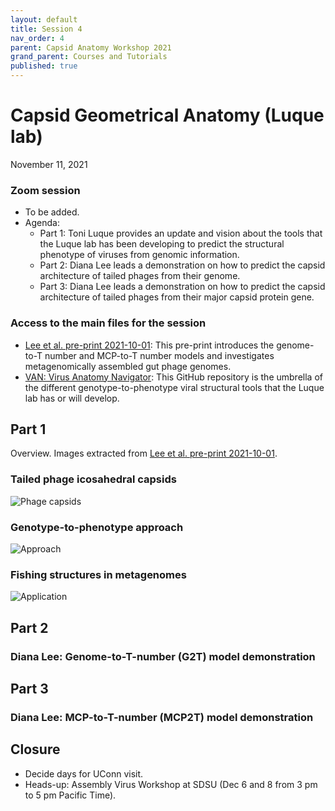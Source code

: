 ```yaml
---
layout: default
title: Session 4
nav_order: 4
parent: Capsid Anatomy Workshop 2021
grand_parent: Courses and Tutorials
published: true
---
```


# Capsid Geometrical Anatomy (Luque lab)
November 11, 2021

### Zoom session
+ To be added.
+ Agenda:
    + Part 1: Toni Luque provides an update and vision about the tools that the Luque lab has been developing to predict the structural phenotype of viruses from genomic information.
    + Part 2: Diana Lee leads a demonstration on how to predict the capsid architecture of tailed phages from their genome.
    + Part 3: Diana Lee leads a demonstration on how to predict the capsid architecture of tailed phages from their major capsid protein gene.

### Access to the main files for the session
+ [Lee et al. pre-print 2021-10-01](https://luquelab.github.io/Athena/courses/capsid_workshop_fall_2021/images/2021-11-11/Lee_et_al_manuscript_submitted_2021-10-01.pdf): This pre-print introduces the genome-to-T number and MCP-to-T number models and investigates metagenomically assembled gut phage genomes.
+ [VAN: Virus Anatomy Navigator](https://github.com/luquelab/VAN): This GitHub repository is the umbrella of the different genotype-to-phenotype viral structural tools that the Luque lab has or will develop.

## Part 1

Overview. Images extracted from [Lee et al. pre-print 2021-10-01](https://luquelab.github.io/Athena/courses/capsid_workshop_fall_2021/images/2021-11-11/Lee_et_al_manuscript_submitted_2021-10-01.pdf).

### Tailed phage icosahedral capsids
![Phage capsids](/images/2021-11-11/icosahedral_capsids_Tnumbers_2021-09-28_no_ai_capabilities.svg)

### Genotype-to-phenotype approach
![Approach](/images/2021-11-11/methods_G2T_and_MCP2T_2021-09-28_no_ai_capabilities.svg)

### Fishing structures in metagenomes
![Application](/images/2021-11-11/predicted_T_from_gut_MCPs_2021-10-01_no_ai_capability.svg)

## Part 2

### Diana Lee: Genome-to-T-number (G2T) model demonstration

## Part 3

### Diana Lee: MCP-to-T-number (MCP2T) model demonstration

## Closure
+ Decide days for UConn visit.
+ Heads-up: Assembly Virus Workshop at SDSU (Dec 6 and 8 from 3 pm to 5 pm Pacific Time).